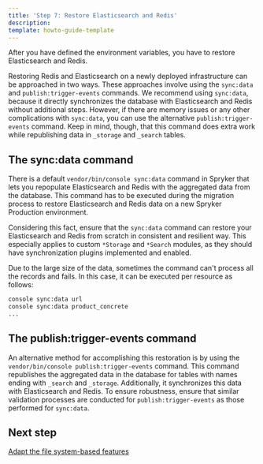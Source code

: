 ```yaml
---
title: 'Step 7: Restore Elasticsearch and Redis'
description: 
template: howto-guide-template
---
```

After you have defined the environment variables, you have to restore Elasticsearch and Redis.

Restoring Redis and Elasticsearch on a newly deployed infrastructure can be approached in two ways. These approaches involve using the `sync:data` and `publish:trigger-events` commands.
We recommend using `sync:data`, because it directly synchronizes the database with Elasticsearch and Redis without additional steps. However, if there are memory issues or any other complications with `sync:data`, you can use the alternative `publish:trigger-events` command. Keep in mind, though, that this command does extra work while republishing data in `_storage` and `_search` tables.

## The sync:data command

There is a default `vendor/bin/console sync:data` command in Spryker that lets you repopulate Elasticsearch and Redis with the aggregated data from the database. This command has to be executed during the migration process to restore Elasticsearch and Redis data on a new Spryker Production environment.

Considering this fact, ensure that the `sync:data` command can restore your Elasticsearch and Redis from scratch in consistent and resilient way. This especially applies to custom `*Storage` and `*Search` modules, as they should have synchronization plugins implemented and enabled.

Due to the large size of the data, sometimes the command can't process all the records and fails. In this case, it can be executed per resource as follows:

```bash
console sync:data url
console sync:data product_concrete  
...
```

## The publish:trigger-events command

An alternative method for accomplishing this restoration is by using the `vendor/bin/console publish:trigger-events` command. This command republishes the aggregated data in the database for tables with names ending with `_search` and `_storage`. Additionally, it synchronizes this data with Elasticsearch and Redis. To ensure robustness, ensure that similar validation processes are conducted for `publish:trigger-events` as those performed for `sync:data`.

## Next step

[Adapt the file system-based features](/docs/scos/dev/migration-concepts/migrate-to-paas/step-8-adapt-the-filesystem-based-features.html)
